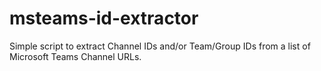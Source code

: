 # msteams-id-extractor
Simple script to extract Channel IDs and/or Team/Group IDs from a list of Microsoft Teams Channel URLs.
